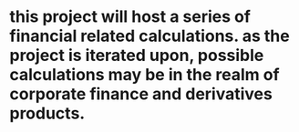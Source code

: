 # this project will host a series of financial related calculations. as the project is iterated upon, possible calculations may be in the realm of corporate finance and derivatives products.
